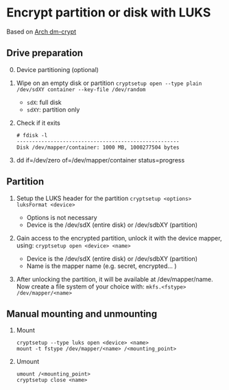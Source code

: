 # Encrypt partition or disk with LUKS  
Based on [Arch dm-crypt](https://wiki.archlinux.org/index.php/Dm-crypt)

## Drive preparation

0. Device partitioning (optional)

1. Wipe on an empty disk or partition
	`cryptsetup open --type plain /dev/sdXY container --key-file /dev/random`  
	* `sdX`: full disk
	* `sdXY`: partition only

2. Check if it exits
	```
	# fdisk -l  
	-----------------------------------------------------
	Disk /dev/mapper/container: 1000 MB, 1000277504 bytes  
	```

3. dd if=/dev/zero of=/dev/mapper/container status=progress

## Partition

1. Setup the LUKS header for the partition
	`cryptsetup <options> luksFormat <device>`
	* Options is not necessary
	* Device is the /dev/sdX (entire disk) or /dev/sdbXY (partition)

2. Gain access to the encrypted partition, unlock it with the device mapper, using:
	`cryptsetup open <device> <name>`
	* Device is the /dev/sdX (entire disk) or /dev/sdbXY (partition)
	* Name is the mapper name (e.g. secret, encrypted... )

3. After unlocking the partition, it will be available at /dev/mapper/name. Now create a file system of your choice with:
	`mkfs.<fstype> /dev/mapper/<name>`

## Manual mounting and unmounting

1. Mount
	```
	cryptsetup --type luks open <device> <name>
	mount -t fstype /dev/mapper/<name> /<mounting_point>

2. Umount
	```
	umount /<mounting_point>
	cryptsetup close <name>
	```


